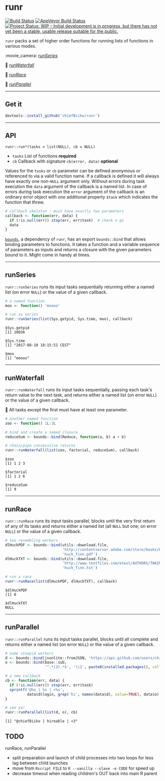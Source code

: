 runr
================

[![Build Status](https://travis-ci.org/chiefBiiko/runr.svg?branch=master)](https://travis-ci.org/chiefBiiko/runr) [![AppVeyor Build Status](https://ci.appveyor.com/api/projects/status/github/chiefBiiko/runr?branch=master&svg=true)](https://ci.appveyor.com/project/chiefBiiko/runr) [![Project Status: WIP – Initial development is in progress, but there has not yet been a stable, usable release suitable for the public.](http://www.repostatus.org/badges/latest/wip.svg)](http://www.repostatus.org/#wip)

`runr` packs a set of higher order functions for running lists of functions in various modes.

:movie\_camera: *[runSeries](#runseries)*

:ocean: *[runWaterfall](#runwaterfall)*

:running: *[runRace](#runrace)*

:100: *[runParallel](#runparallel)*

------------------------------------------------------------------------

Get it
------

``` r
devtools::install_github('chiefBiiko/runr')
```

------------------------------------------------------------------------

API
---

`runr::run*(tasks = list(NULL), cb = NULL)`

-   `tasks` List of functions **required**
-   `cb` Callback with signature `cb(error, data)` **optional**

Values for the `tasks` or `cb` parameter can be defined anonymous or referenced to via a valid function name. If a callback is defined it will always have exactly one non-`NULL` argument only. Without errors during task execution the `data` argument of the callback is a named list. In case of errors during task execution the `error` argument of the callback is an ordinary error object with *one* additional property `$task` which indicates the function that threw.

``` r
# callback skeleton - must have exactly two parameters
callback <- function(err, data) {
  if (!is.null(err)) stop(err, err$task)  # check n go
  data
}
```

[`bounds`](https://github.com/chiefBiiko/bounds), a dependency of `runr`, has an export `bounds::bind` that allows binding parameters to functions. It takes a function and a variable sequence of parameters as inputs and returns a closure with the given parameters bound to it. Might come in handy at times.

------------------------------------------------------------------------

runSeries
---------

`runr::runSeries` runs its input tasks sequentially returning either a named list (on error `NULL`) or the value of a given callback.

``` r
# a named function
moo <- function() 'moooo'

# run as series
runr::runSeries(list(Sys.getpid, Sys.time, moo), callback)
```

    $Sys.getpid
    [1] 10036

    $Sys.time
    [1] "2017-08-10 18:15:51 CEST"

    $moo
    [1] "moooo"

------------------------------------------------------------------------

runWaterfall
------------

`runr::runWaterfall` runs its input tasks sequentially, passing each task's return value to the next task, and returns either a named list (on error `NULL`) or the value of a given callback.

:ocean: All tasks except the first must have at least one parameter.

``` r
# another named function
zoo <- function() 1L:3L

# bind and create a named closure
reduceSum <- bounds::bind(Reduce, function(a, b) a + b)

# chain/pipe consecutive returns
runr::runWaterfall(list(zoo, factorial, reduceSum), callback)
```

    $zoo
    [1] 1 2 3

    $factorial
    [1] 1 2 6

    $reduceSum
    [1] 9

------------------------------------------------------------------------

runRace
-------

`runr::runRace` runs its input tasks parallel, blocks until the very first return of any of its tasks and returns either a named list (all `NULL` but one; on error `NULL`) or the value of a given callback.

``` r
# two resembling workers
dlHuckPDF <- bounds::bind(utils::download.file, 
                          'http://contentserver.adobe.com/store/books/HuckFinn.pdf',
                          'huck_finn.pdf')
dlHuckTXT <- bounds::bind(utils::download.file, 
                          'http://www.textfiles.com/etext/AUTHORS/TWAIN/huck_finn',
                          'huck_finn.txt')

# run a race
runr::runRace(list(dlHuckPDF, dlHuckTXT), callback)
```

    $dlHuckPDF
    [1] 0

    $dlHuckTXT
    NULL

------------------------------------------------------------------------

runParallel
-----------

`runr::runParallel` runs its input tasks parallel, blocks until all complete and returns either a named list (on error `NULL`) or the value of a given callback.

``` r
# some stoopid workers
d <- bounds::bind(jsonlite::fromJSON, 'https://api.github.com/users/chiefBiiko')
o <- bounds::bind(base::sub, 
                  '^.*(3).*$', '\\1', paste0(installed.packages(), collapse=''))

# a new callback
cb <- function(err, data) {
  if (!is.null(err)) stop(err, err$task)
  sprintf('@%s | %s | <%s',
          data$d$login, grep('hi', names(data$d), value=TRUE), data$o)
}

# see ya!
runr::runParallel(list(d, o), cb)
```

    [1] "@chiefBiiko | hireable | <3"

TODO
----

runRace, runParallel

-   split preparation and launch of child processes into two loops for less lag between child launches
-   move from `Rscript FILE` to `R --vanilla --slave -e CODE` for speed up
-   decrease timeout when reading children's OUT back into main R parent
